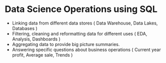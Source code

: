 # Data Science Operations using SQL

- Linking data from different data stores ( Data Warehouse, Data Lakes, Databases )
- Filtering, cleaning and reformatting data for different uses ( EDA, Analysis, Dashboards )
- Aggregating data to provide big picture summaries.
- Answering specific questions about business operations ( Current year profit, Average sale, Trends )
